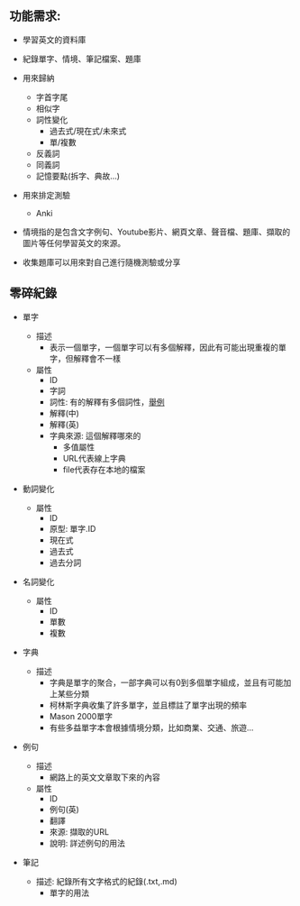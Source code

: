 ## 功能需求:

- 學習英文的資料庫

- 紀錄單字、情境、筆記檔案、題庫

- 用來歸納
  - 字首字尾
  - 相似字
  - 詞性變化
    - 過去式/現在式/未來式
    - 單/複數
  - 反義詞
  - 同義詞
  - 記憶要點(拆字、典故...)

- 用來排定測驗
  - Anki

- 情境指的是包含文字例句、Youtube影片、網頁文章、聲音檔、題庫、擷取的圖片等任何學習英文的來源。

- 收集題庫可以用來對自己進行隨機測驗或分享

## 零碎紀錄

- 單字
  - 描述
    - 表示一個單字，一個單字可以有多個解釋，因此有可能出現重複的單字，但解釋會不一樣
  - 屬性
    - ID
    - 字詞
    - 詞性: 有的解釋有多個詞性，[舉例](https://dictionary.cambridge.org/zht/%E8%A9%9E%E5%85%B8/%E8%8B%B1%E8%AA%9E-%E6%BC%A2%E8%AA%9E-%E7%B9%81%E9%AB%94/submission)
    - 解釋(中)
    - 解釋(英)
    - 字典來源: 這個解釋哪來的
      - 多值屬性
      - URL代表線上字典
      - file代表存在本地的檔案

- 動詞變化
  - 屬性
    - ID
    - 原型: 單字.ID
    - 現在式
    - 過去式
    - 過去分詞

- 名詞變化
  - 屬性
    - ID
    - 單數
    - 複數

- 字典
  - 描述
    - 字典是單字的聚合，一部字典可以有0到多個單字組成，並且有可能加上某些分類
    - 柯林斯字典收集了許多單字，並且標註了單字出現的頻率
    - Mason 2000單字
    - 有些多益單字本會根據情境分類，比如商業、交通、旅遊...

- 例句
  - 描述
    - 網路上的英文文章取下來的內容
  - 屬性
    - ID
    - 例句(英)
    - 翻譯
    - 來源: 擷取的URL
    - 說明: 詳述例句的用法

- 筆記
  - 描述: 紀錄所有文字格式的紀錄(.txt,.md)
    - 單字的用法
